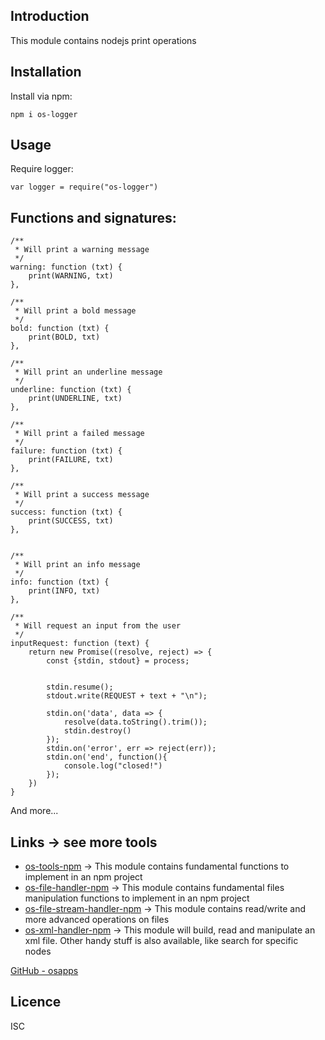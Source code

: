 Introduction
------------

This module contains nodejs print operations

## Installation
Install via npm:
    
    npm i os-logger


## Usage       
Require logger:
        
    var logger = require("os-logger")

## Functions and signatures:

    /**
     * Will print a warning message
     */
    warning: function (txt) {
        print(WARNING, txt)
    },

    /**
     * Will print a bold message
     */
    bold: function (txt) {
        print(BOLD, txt)
    },

    /**
     * Will print an underline message
     */
    underline: function (txt) {
        print(UNDERLINE, txt)
    },

    /**
     * Will print a failed message
     */
    failure: function (txt) {
        print(FAILURE, txt)
    },

    /**
     * Will print a success message
     */
    success: function (txt) {
        print(SUCCESS, txt)
    },


    /**
     * Will print an info message
     */
    info: function (txt) {
        print(INFO, txt)
    },

    /**
     * Will request an input from the user
     */
    inputRequest: function (text) {
        return new Promise((resolve, reject) => {
            const {stdin, stdout} = process;


            stdin.resume();
            stdout.write(REQUEST + text + "\n");

            stdin.on('data', data => {
                resolve(data.toString().trim());
                stdin.destroy()
            });
            stdin.on('error', err => reject(err));
            stdin.on('end', function(){
                console.log("closed!")
            });
        })
    }    
    

And more...


## Links -> see more tools
* [os-tools-npm](https://github.com/osfunapps/os-tools-npm) -> This module contains fundamental functions to implement in an npm project
* [os-file-handler-npm](https://github.com/osfunapps/os-file-handler-npm) -> This module contains fundamental files manipulation functions to implement in an npm project
* [os-file-stream-handler-npm](https://github.com/osfunapps/os-file-stream-handler-npm) -> This module contains read/write and more advanced operations on files
* [os-xml-handler-npm](https://github.com/osfunapps/os-xml-handler-npm) -> This module will build, read and manipulate an xml file. Other handy stuff is also available, like search for specific nodes

[GitHub - osapps](https://github.com/osfunapps)


## Licence
ISC